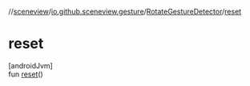 //[sceneview](../../../index.md)/[io.github.sceneview.gesture](../index.md)/[RotateGestureDetector](index.md)/[reset](reset.md)

# reset

[androidJvm]\
fun [reset](reset.md)()
